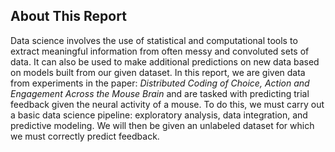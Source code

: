 ## About This Report

Data science involves the use of statistical and computational tools to extract meaningful information from often messy and convoluted sets of data. 
It can also be used to make additional predictions on new data based on models built from our given dataset. 
In this report, we are given data from experiments in the paper: *Distributed Coding of Choice, Action and Engagement Across the Mouse Brain* and are tasked with predicting trial feedback given the neural activity of a mouse. To do this, we must carry out a basic data science pipeline: exploratory analysis, data integration, and predictive modeling. We will then be given an unlabeled dataset for which we must correctly predict feedback. 
